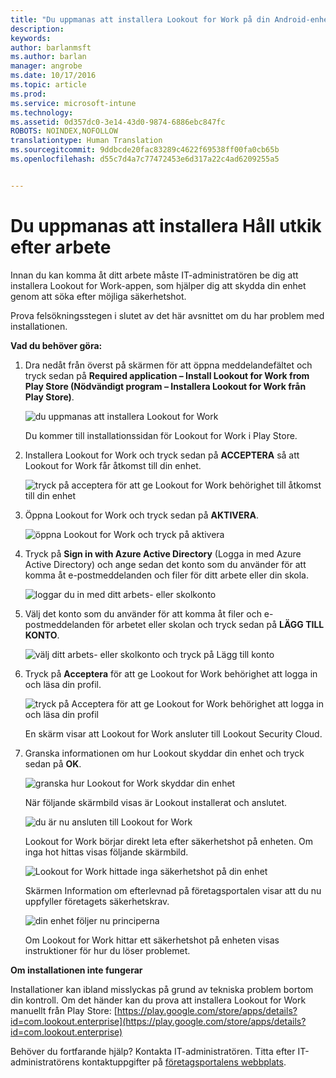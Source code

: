 ```yaml
---
title: "Du uppmanas att installera Lookout for Work på din Android-enhet | Microsoft Intune"
description: 
keywords: 
author: barlanmsft
ms.author: barlan
manager: angrobe
ms.date: 10/17/2016
ms.topic: article
ms.prod: 
ms.service: microsoft-intune
ms.technology: 
ms.assetid: 0d357dc0-3e14-43d0-9874-6886ebc847fc
ROBOTS: NOINDEX,NOFOLLOW
translationtype: Human Translation
ms.sourcegitcommit: 9ddbcde20fac83289c4622f69538ff00fa0cb65b
ms.openlocfilehash: d55c7d4a7c77472453e6d317a22c4ad6209255a5


---
```


# <a name="you-are-prompted-to-install-lookout-for-work"></a>Du uppmanas att installera Håll utkik efter arbete

Innan du kan komma åt ditt arbete måste IT-administratören be dig att installera Lookout for Work-appen, som hjälper dig att skydda din enhet genom att söka efter möjliga säkerhetshot.

Prova felsökningsstegen i slutet av det här avsnittet om du har problem med installationen.


**Vad du behöver göra:**

1.  Dra nedåt från överst på skärmen för att öppna meddelandefältet och tryck sedan på **Required application – Install Lookout for Work from Play Store (Nödvändigt program – Installera Lookout for Work från Play Store)**.

    ![du uppmanas att installera Lookout for Work](./media/lookout-required-app-install-android.png)

    Du kommer till installationssidan för Lookout for Work i Play Store.

2.  Installera Lookout for Work och tryck sedan på **ACCEPTERA** så att Lookout for Work får åtkomst till din enhet.

    ![tryck på acceptera för att ge Lookout for Work behörighet till åtkomst till din enhet](./media/lookout-accept-store-permissions-android.png)

3. Öppna Lookout for Work och tryck sedan på **AKTIVERA**.

    ![öppna Lookout for Work och tryck på aktivera](./media/lookout-activate-button-android.png)

4. Tryck på **Sign in with Azure Active Directory** (Logga in med Azure Active Directory) och ange sedan det konto som du använder för att komma åt e-postmeddelanden och filer för ditt arbete eller din skola.

    ![loggar du in med ditt arbets- eller skolkonto](./media/lookout-sign-in-azure-android.png)

5. Välj det konto som du använder för att komma åt filer och e-postmeddelanden för arbetet eller skolan och tryck sedan på **LÄGG TILL KONTO**.

    ![välj ditt arbets- eller skolkonto och tryck på Lägg till konto](./media/lookout-pick-account-android.png)

6. Tryck på **Acceptera** för att ge Lookout for Work behörighet att logga in och läsa din profil.

    ![tryck på Acceptera för att ge Lookout for Work behörighet att logga in och läsa din profil](./media/lookout-needs-permission-to-view-profile-android.png)

    En skärm visar att Lookout for Work ansluter till Lookout Security Cloud.

7. Granska informationen om hur Lookout skyddar din enhet och tryck sedan på **OK**.

    ![granska hur Lookout for Work skyddar din enhet](./media/lookout-how-it-protects-your-device-android.png)

    När följande skärmbild visas är Lookout installerat och anslutet.

    ![du är nu ansluten till Lookout for Work](./media/lookout-you-are-now-connected-android.png)

    Lookout for Work börjar direkt leta efter säkerhetshot på enheten. Om inga hot hittas visas följande skärmbild.

    ![Lookout for Work hittade inga säkerhetshot på din enhet](./media/lookout-scan-no-threats-found-android.png)

    Skärmen Information om efterlevnad på företagsportalen visar att du nu uppfyller företagets säkerhetskrav.

    ![din enhet följer nu principerna](./media/lookout-device-now-compliant-android.png)

    Om Lookout for Work hittar ett säkerhetshot på enheten visas instruktioner för hur du löser problemet.

**Om installationen inte fungerar**

Installationer kan ibland misslyckas på grund av tekniska problem bortom din kontroll. Om det händer kan du prova att installera Lookout for Work manuellt från Play Store: [https://play.google.com/store/apps/details?id=com.lookout.enterprise](https://play.google.com/store/apps/details?id=com.lookout.enterprise) 

Behöver du fortfarande hjälp? Kontakta IT-administratören. Titta efter IT-administratörens kontaktuppgifter på [företagsportalens webbplats](http://portal.manage.microsoft.com).



<!--HONumber=Nov16_HO1-->


